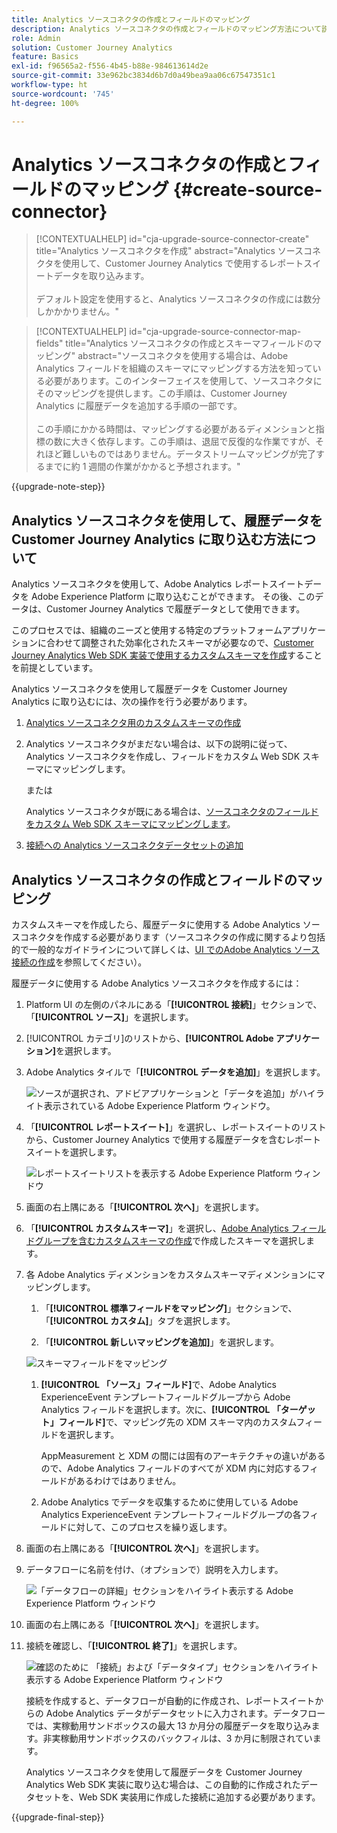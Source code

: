 ```yaml
---
title: Analytics ソースコネクタの作成とフィールドのマッピング
description: Analytics ソースコネクタの作成とフィールドのマッピング方法について説明します
role: Admin
solution: Customer Journey Analytics
feature: Basics
exl-id: f96565a2-f556-4b45-b88e-984613614d2e
source-git-commit: 33e962bc3834d6b7d0a49bea9aa06c67547351c1
workflow-type: ht
source-wordcount: '745'
ht-degree: 100%

---
```


# Analytics ソースコネクタの作成とフィールドのマッピング {#create-source-connector}

<!-- markdownlint-disable MD034 -->

>[!CONTEXTUALHELP]
>id="cja-upgrade-source-connector-create"
>title="Analytics ソースコネクタを作成"
>abstract="Analytics ソースコネクタを使用して、Customer Journey Analytics で使用するレポートスイートデータを取り込みます。<br><br>デフォルト設定を使用すると、Analytics ソースコネクタの作成には数分しかかかりません。"

<!-- markdownlint-enable MD034 -->

<!-- markdownlint-disable MD034 -->

>[!CONTEXTUALHELP]
>id="cja-upgrade-source-connector-map-fields"
>title="Analytics ソースコネクタの作成とスキーマフィールドのマッピング"
>abstract="ソースコネクタを使用する場合は、Adobe Analytics フィールドを組織のスキーマにマッピングする方法を知っている必要があります。このインターフェイスを使用して、ソースコネクタにそのマッピングを提供します。この手順は、Customer Journey Analytics に履歴データを追加する手順の一部です。<br><br>この手順にかかる時間は、マッピングする必要があるディメンションと指標の数に大きく依存します。この手順は、退屈で反復的な作業ですが、それほど難しいものではありません。データストリームマッピングが完了するまでに約 1 週間の作業がかかると予想されます。"

<!-- markdownlint-enable MD034 -->

{{upgrade-note-step}}

## Analytics ソースコネクタを使用して、履歴データを Customer Journey Analytics に取り込む方法について

Analytics ソースコネクタを使用して、Adobe Analytics レポートスイートデータを Adobe Experience Platform に取り込むことができます。 その後、このデータは、Customer Journey Analytics で履歴データとして使用できます。

このプロセスでは、組織のニーズと使用する特定のプラットフォームアプリケーションに合わせて調整された効率化されたスキーマが必要なので、[Customer Journey Analytics Web SDK 実装で使用するカスタムスキーマを作成](/help/getting-started/cja-upgrade/cja-upgrade-schema-create.md)することを前提としています。

Analytics ソースコネクタを使用して履歴データを Customer Journey Analytics に取り込むには、次の操作を行う必要があります。

1. [Analytics ソースコネクタ用のカスタムスキーマの作成](/help/getting-started/cja-upgrade/cja-upgrade-source-connector-schema.md)

1. Analytics ソースコネクタがまだない場合は、以下の説明に従って、Analytics ソースコネクタを作成し、フィールドをカスタム Web SDK スキーマにマッピングします。

   または

   Analytics ソースコネクタが既にある場合は、[ソースコネクタのフィールドをカスタム Web SDK スキーマにマッピングします](/help/getting-started/cja-upgrade/cja-upgrade-from-source-connector.md)。

1. [接続への Analytics ソースコネクタデータセットの追加](/help/getting-started/cja-upgrade/cja-upgrade-source-connector-dataset.md)

## Analytics ソースコネクタの作成とフィールドのマッピング

カスタムスキーマを作成したら、履歴データに使用する Adobe Analytics ソースコネクタを作成する必要があります（ソースコネクタの作成に関するより包括的で一般的なガイドラインについて詳しくは、[UI でのAdobe Analytics ソース接続の作成](https://experienceleague.adobe.com/docs/experience-platform/sources/ui-tutorials/create/adobe-applications/analytics.html?lang=ja)を参照してください）。

履歴データに使用する Adobe Analytics ソースコネクタを作成するには：

1. Platform UI の左側のパネルにある「**[!UICONTROL 接続]**」セクションで、「**[!UICONTROL ソース]**」を選択します。

1. [!UICONTROL カテゴリ]のリストから、**[!UICONTROL Adobe アプリケーション]**&#x200B;を選択します。

1. Adobe Analytics タイルで「**[!UICONTROL データを追加]**」を選択します。

   ![ソースが選択され、アドビアプリケーションと「データを追加」がハイライト表示されている Adobe Experience Platform ウィンドウ。](./assets/sources-overview.png)

1. 「**[!UICONTROL レポートスイート]**」を選択し、レポートスイートのリストから、Customer Journey Analytics で使用する履歴データを含むレポートスイートを選択します。

   ![レポートスイートリストを表示する Adobe Experience Platform ウィンドウ](./assets/report-suites.png)

1. 画面の右上隅にある「**[!UICONTROL 次へ]**」を選択します。

1. 「**[!UICONTROL カスタムスキーマ]**」を選択し、[Adobe Analytics フィールドグループを含むカスタムスキーマの作成](/help/getting-started/cja-upgrade/cja-upgrade-source-connector-schema.md)で作成したスキーマを選択します。<!-- Deleted this, because I changed this from choosing the default schemawe're pointing them now at the schema they just created: "Adobe Experience Platform  automatically creates the schema and the corresponding dataset to map all standard fields from the selected Adobe Analytics report suite." -->

   <!-- add screenshot -->

1. 各 Adobe Analytics ディメンションをカスタムスキーマディメンションにマッピングします。

   1. 「**[!UICONTROL 標準フィールドをマッピング]**」セクションで、「**[!UICONTROL カスタム]**」タブを選択します。

   1. 「**[!UICONTROL 新しいマッピングを追加]**」を選択します。

   ![スキーマフィールドをマッピング](assets/schema-mapping.png)

   1. **[!UICONTROL 「ソース」フィールド]**&#x200B;で、Adobe Analytics ExperienceEvent テンプレートフィールドグループから Adobe Analytics フィールドを選択します。次に、**[!UICONTROL 「ターゲット」フィールド]**&#x200B;で、マッピング先の XDM スキーマ内のカスタムフィールドを選択します。

      AppMeasurement と XDM の間には固有のアーキテクチャの違いがあるので、Adobe Analytics フィールドのすべてが XDM 内に対応するフィールドがあるわけではありません。

   1. Adobe Analytics でデータを収集するために使用している Adobe Analytics ExperienceEvent テンプレートフィールドグループの各フィールドに対して、このプロセスを繰り返します。

1. 画面の右上隅にある「**[!UICONTROL 次へ]**」を選択します。

1. データフローに名前を付け、（オプションで）説明を入力します。

   ![「データフローの詳細」セクションをハイライト表示する Adobe Experience Platform ウィンドウ](./assets/dataflow-detail.png)

1. 画面の右上隅にある「**[!UICONTROL 次へ]**」を選択します。

1. 接続を確認し、「**[!UICONTROL 終了]**」を選択します。

   ![確認のために 「接続」および「データタイプ」セクションをハイライト表示する Adobe Experience Platform ウィンドウ](./assets/review.png)

   接続を作成すると、データフローが自動的に作成され、レポートスイートからの Adobe Analytics データがデータセットに入力されます。データフローでは、実稼動用サンドボックスの最大 13 か月分の履歴データを取り込みます。非実稼動用サンドボックスのバックフィルは、3 か月に制限されています。

   Analytics ソースコネクタを使用して履歴データを Customer Journey Analytics Web SDK 実装に取り込む場合は、この自動的に作成されたデータセットを、Web SDK 実装用に作成した接続に追加する必要があります。

{{upgrade-final-step}}

